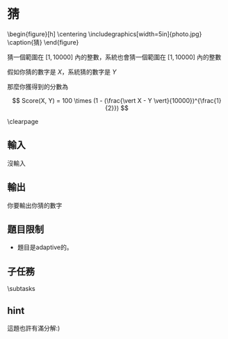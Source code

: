 # 猜

\begin{figure}[h]
\centering
\includegraphics[width=5in]{photo.jpg}
\caption{猜}
\end{figure}

猜一個範圍在 $[1, 10000]$ 內的整數，系統也會猜一個範圍在 $[1, 10000]$ 內的整數

假如你猜的數字是 $X$，系統猜的數字是 $Y$

那麼你獲得到的分數為

$$
Score(X, Y) = 100 \times (1 - (\frac{\vert X - Y \vert}{10000})^{\frac{1}{2}})
$$



\clearpage

## 輸入
沒輸入

## 輸出
你要輸出你猜的數字

## 題目限制
 - 題目是adaptive的。

## 子任務
\subtasks

## hint
這題也許有滿分解:)